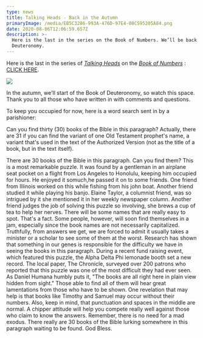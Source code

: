 ```yaml
---
type: news
title: Talking Heads - Back in the Autumn
primaryImage: /media/EB5C3286-993A-476D-97E4-08C595205A84.png
date: 2020-08-06T12:06:59.657Z
description: >-
  Here is the last in the series on the Book of Numbers. We’ll be back soon with
  Deuteronomy.
---
```

Here is the last in the series of *[Talking Heads](https://m.youtube.com/watch?v=HT3qPyr3leU)* on the *[Book of Numbers](https://m.youtube.com/watch?v=HT3qPyr3leU)* : [CLICK HERE](https://m.youtube.com/watch?v=HT3qPyr3leU).

![](/media/EB5C3286-993A-476D-97E4-08C595205A84.png)

In the autumn, we'll start of the Book of Deuteronomy, so watch this space. Thank you to all those who have written in with comments and questions.

To keep you occupied for now, here is a word search sent in by a parishioner:

Can you find thirty (30) books of the Bible in this paragraph? Actually, there are 31 if you can find the variant of one Old Testament prophet's name, a variant that's used in the text of the Authorized Version (not as the title of a book, but in the text itself).[](<>)



There are 30 books of the Bible in this paragraph. Can you find them? This is a most remarkable puzzle. It was found by a gentleman in an airplane seat pocket on a flight from Los Angeles to Honolulu, keeping him occupied for hours. He enjoyed it somuch,he passed it on to some friends. One friend from Illinois worked on this while fishing from his john boat. Another friend studied it while playing his banjo. Elaine Taylor, a columnist friend, was so intrigued by it she mentioned it in her weekly newspaper column. Another friend judges the job of solving this puzzle so involving, she brews a cup of tea to help her nerves. There will be some names that are really easy to spot. That's a fact. Some people, however, will soon find themselves in a jam, especially since the book names are not necessarily capitalized. Truthfully, from answers we get, we are forced to admit it usually takes a minister or a scholar to see some of them at the worst. Research has shown that something in our genes is responsible for the difficulty we have in seeing the books in this paragraph. During a recent fund raising event, which featured this puzzle, the Alpha Delta Phi lemonade booth set a new record. The local paper, The Chronicle, surveyed over 200 patrons who reported that this puzzle was one of the most difficult they had ever seen. As Daniel Humana humbly puts it, "The books are all right here in plain view hidden from sight." Those able to find all of them will hear great lamentations from those who have to be shown. One revelation that may help is that books like Timothy and Samuel may occur without their numbers. Also, keep in mind, that punctuation and spaces in the middle are normal. A chipper attitude will help you compete really well against those who claim to know the answers. Remember, there is no need for a mad exodus. There really are 30 books of the Bible lurking somewhere in this paragraph waiting to be found. God Bless.
